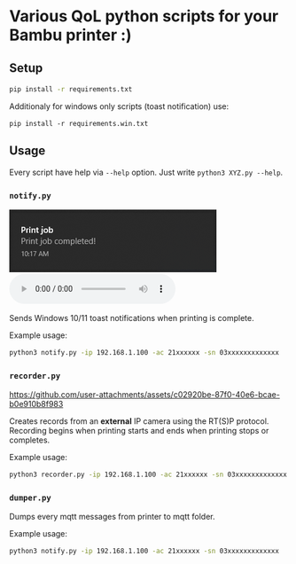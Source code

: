 # Various QoL python scripts for your Bambu printer :)

## Setup

```bash
pip install -r requirements.txt
```

Additionaly for windows only scripts (toast notification) use:

```
pip install -r requirements.win.txt
```

## Usage

Every script have help via `--help` option. Just write `python3 XYZ.py --help`.

### `notify.py`

<img src="./resources/870n5bIcCG.png" />

<audio controls="controls">
  <source type="audio/wav" src="./resources/notification.en.wav"></source>
</audio>

Sends Windows 10/11 toast notifications when printing is complete.

Example usage:

```bash
python3 notify.py -ip 192.168.1.100 -ac 21xxxxxx -sn 03xxxxxxxxxxxxx
```

### `recorder.py`

https://github.com/user-attachments/assets/c02920be-87f0-40e6-bcae-b0e910b8f983

Creates records from an **external** IP camera using the RT(S)P protocol. Recording begins when printing starts and ends when printing stops or completes.

Example usage:

```bash
python3 recorder.py -ip 192.168.1.100 -ac 21xxxxxx -sn 03xxxxxxxxxxxxx -s rtsp://user:pass@ipcam-ip/stream1
```

### `dumper.py`

Dumps every mqtt messages from printer to mqtt folder.

Example usage:

```bash
python3 notify.py -ip 192.168.1.100 -ac 21xxxxxx -sn 03xxxxxxxxxxxxx
```
